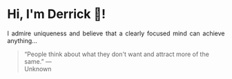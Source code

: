 # Hi, I'm Derrick 👋!
<p align="justify">I admire uniqueness and believe that a clearly focused mind can achieve anything...</p> 
<!-- #quote-start -->
<blockquote>&ldquo;People think about what they don't want and attract more of the same.&rdquo; &mdash; <footer>Unknown</footer></blockquote>
<!-- #quote-end -->
